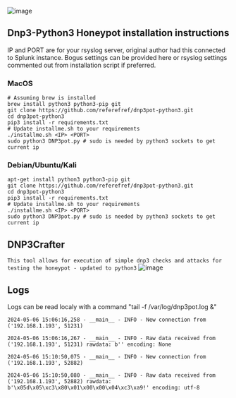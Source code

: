 ![image](https://github.com/referefref/dnp3pot-python3/assets/56499429/554cb2e0-26b3-4072-8f8a-39e592039f55)


## Dnp3-Python3 Honeypot installation instructions
IP and PORT are for your rsyslog server, original author had this connected to Splunk instance. Bogus settings can be provided here or rsyslog settings commented out from installation script if preferred.

### MacOS
```
# Assuming brew is installed
brew install python3 python3-pip git
git clone https://github.com/referefref/dnp3pot-python3.git
cd dnp3pot-python3
pip3 install -r requirements.txt
# Update installme.sh to your requirements
./installme.sh <IP> <PORT>
sudo python3 DNP3pot.py # sudo is needed by python3 sockets to get current ip
```

### Debian/Ubuntu/Kali
```
apt-get install python3 python3-pip git
git clone https://github.com/referefref/dnp3pot-python3.git
cd dnp3pot-python3
pip3 install -r requirements.txt
# Update installme.sh to your requirements
./installme.sh <IP> <PORT>
sudo python3 DNP3pot.py # sudo is needed by python3 sockets to get current ip
```

## DNP3Crafter
``` This tool allows for execution of simple dnp3 checks and attacks for testing the honeypot - updated to python3 ```
![image](https://github.com/referefref/dnp3pot-python3/assets/56499429/7db23115-482d-4eab-a153-2e6e902d01b7)


## Logs
Logs can be read localy with a command "tail -f /var/log/dnp3pot.log &"
```
2024-05-06 15:06:16,258 - __main__ - INFO - New connection from ('192.168.1.193', 51231)

2024-05-06 15:06:16,267 - __main__ - INFO - Raw data received from ('192.168.1.193', 51231) rawdata: b'' encoding: None

2024-05-06 15:10:50,075 - __main__ - INFO - New connection from ('192.168.1.193', 52882)

2024-05-06 15:10:50,080 - __main__ - INFO - Raw data received from ('192.168.1.193', 52882) rawdata: b'\x05d\x05\xc3\x80\x01\x00\x00\x04\xc3\xa9!' encoding: utf-8
```

